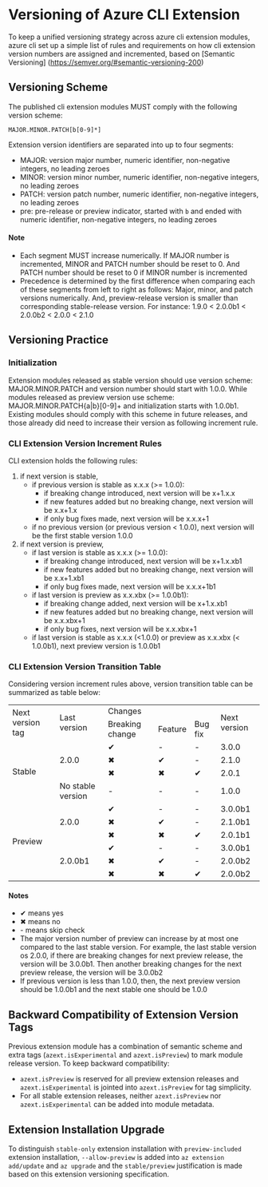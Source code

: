 # Versioning of Azure CLI Extension

To keep a unified versioning strategy across azure cli extension modules, azure cli set up a simple list of rules and requirements on how cli extension version numbers are assigned and incremented, based on [Semantic Versioning] (https://semver.org/#semantic-versioning-200) 

## Versioning Scheme

The published cli extension modules MUST comply with the following version scheme:

```
MAJOR.MINOR.PATCH[b[0-9]*]
```
Extension version identifiers are separated into up to four segments:

- MAJOR: version major number, numeric identifier, non-negative integers, no leading zeroes
- MINOR: version minor number, numeric identifier, non-negative integers, no leading zeroes
- PATCH: version patch number, numeric identifier, non-negative integers, no leading zeroes
- pre: pre-release or preview indicator, started with `b` and ended with numeric identifier, non-negative integers, no leading zeroes

#### Note
- Each segment MUST increase numerically. If MAJOR number is incremented, MINOR and PATCH number should be reset to 0. And PATCH number should be reset to 0 if MINOR number is incremented
- Precedence is determined by the first difference when comparing each of these segments from left to right as follows: Major, minor, and patch versions numerically. And, preview-release version is smaller than corresponding stable-release version. For instance: 1.9.0 < 2.0.0b1 < 2.0.0b2 < 2.0.0 < 2.1.0

## Versioning Practice

### Initialization

Extension modules released as stable version should use version scheme: MAJOR.MINOR.PATCH and version number should start with 1.0.0. While modules released as preview version use scheme: MAJOR.MINOR.PATCH{a|b}[0-9]+ and initialization starts with 1.0.0b1. Existing modules should comply with this scheme in future releases, and those already did need to increase their version as following increment rule.

### CLI Extension Version Increment Rules
CLI extension holds the following rules:
1. if next version is stable,
   - if previous version is stable as x.x.x (>= 1.0.0):
     - if breaking change introduced, next version will be x+1.x.x
     - if new features added but no breaking change, next version will be x.x+1.x
     - if only bug fixes made, next version will be x.x.x+1
   - if no previous version (or previous version < 1.0.0), next version will be the first stable version 1.0.0
2. if next version is preview,
   - if last version is stable as x.x.x (>= 1.0.0):
     - if breaking change introduced, next version will be x+1.x.xb1
     - if new features added but no breaking change, next version will be x.x+1.xb1
     - if only bug fixes made, next version will be x.x.x+1b1
   - if last version is preview as x.x.xbx (>= 1.0.0b1):
     - if breaking change added, next version will be x+1.x.xb1
     - if new features added but no breaking change, next version will be x.x.xbx+1
     - if only bug fixes, next version will be x.x.xbx+1
   - if last version is stable as x.x.x (<1.0.0) or preview as x.x.xbx (< 1.0.0b1), next preview version is 1.0.0b1

### CLI Extension Version Transition Table

Considering version increment rules above, version transition table can be summarized as table below:

<table>
    <tr>
        <td rowspan="2">Next version tag</td>
        <td rowspan="2">Last version</td>
        <td colspan="3">Changes</td>
        <td rowspan="2">Next version</td>
    </tr>
    <tr>
        <td>Breaking change</td>
        <td>Feature</td>
        <td>Bug fix</td>
    </tr>
    <tr>
        <td rowspan="4">Stable</td>
        <td rowspan="3">2.0.0</td>
        <td>&#10004</td>
        <td>-</td>
        <td>-</td>
        <td>3.0.0</td>
    </tr>
    <tr>
        <td>&#10006</td>
        <td>&#10004</td>
        <td>-</td>
        <td>2.1.0</td>
    </tr>
    <tr>
        <td>&#10006</td>
        <td>&#10006</td>
        <td>&#10004</td>
        <td>2.0.1</td>
    </tr>
    <tr>
        <td>No stable version</td>
        <td>-</td>
        <td>-</td>
        <td>-</td>
        <td>1.0.0</td>
    </tr>
    <tr>
        <td rowspan="6">Preview</td>
        <td rowspan="3">2.0.0</td>
        <td>&#10004</td>
        <td>-</td>
        <td>-</td>
        <td>3.0.0b1</td>
    </tr>
    <tr>
        <td>&#10006</td>
        <td>&#10004</td>
        <td>-</td>
        <td>2.1.0b1</td>
    </tr>
    <tr>
        <td>&#10006</td>
        <td>&#10006</td>
        <td>&#10004</td>
        <td>2.0.1b1</td>
    </tr>
    <tr>
        <td rowspan="3">2.0.0b1</td>
        <td>&#10004</td>
        <td>-</td>
        <td>-</td>
        <td>3.0.0b1</td>
    </tr>
    <tr>
        <td>&#10006</td>
        <td>&#10004</td>
        <td>-</td>
        <td>2.0.0b2</td>
    </tr>
    <tr>
        <td>&#10006</td>
        <td>&#10006</td>
        <td>&#10004</td>
        <td>2.0.0b2</td>
    </tr>
</table>

#### Notes
- &#10004; means yes
- &#10006; means no
- \- means skip check
- The major version number of preview can increase by at most one compared to the last stable version. For example, the last stable version os 2.0.0, if there are breaking changes for next preview release, the version will be 3.0.0b1. Then another breaking changes for the next preview release, the version will be 3.0.0b2
- If previous version is less than 1.0.0, then, the next preview version should be 1.0.0b1 and the next stable one should be 1.0.0

## Backward Compatibility of Extension Version Tags

Previous extension module has a combination of semantic scheme and extra tags (`azext.isExperimental` and `azext.isPreview`) to mark module release version. To keep backward compatibility:
- `azext.isPreview` is reserved for all preview extension releases and `azext.isExperimental` is jointed into `azext.isPreview` for tag simplicity. 
- For all stable extension releases, neither `azext.isPreview` nor `azext.isExperimental` can be added into module metadata.

## Extension Installation Upgrade

To distinguish `stable-only` extension installation with `preview-included` extension installation, `--allow-preview` is added into `az extension add/update` and `az upgrade` and the `stable/preview` justification is made based on this extension versioning specification.